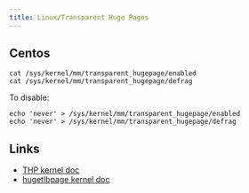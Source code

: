 ```yaml
---
title: Linux/Transparent Huge Pages
---
```


## Centos

```
cat /sys/kernel/mm/transparent_hugepage/enabled
cat /sys/kernel/mm/transparent_hugepage/defrag
```

To disable:

```
echo 'never' > /sys/kernel/mm/transparent_hugepage/enabled
echo 'never' > /sys/kernel/mm/transparent_hugepage/defrag
```

## Links

* [THP kernel doc](https://www.kernel.org/doc/Documentation/vm/transhuge.txt)
* [hugetlbpage kernel doc](https://www.kernel.org/doc/Documentation/vm/hugetlbpage.txt)
